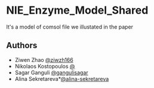 # NIE_Enzyme_Model_Shared
It's a model of comsol file we illustated in the paper 

## Authors 

- Ziwen Zhao [@ziwzh166](https://github.com/ziwzh166)
- Nikolaos Kostopoulos [@ ]( )
- Sagar Ganguli [@gangulisagar](https://github.com/gangulisagar)
- Alina Sekretareva*[@alina-sekretareva](https://github.com/alina-sekretareva)